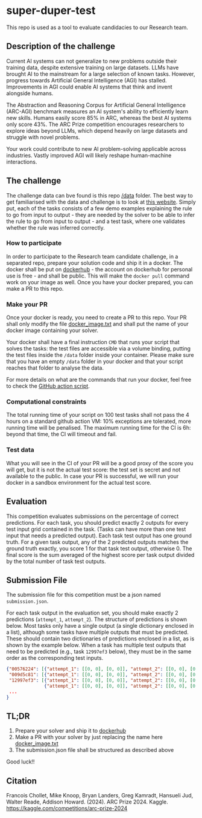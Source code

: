 # super-duper-test

This repo is used as a tool to evaluate candidacies to our Research team.

## Description of the challenge

Current AI systems can not generalize to new problems outside their training data, despite extensive training on large datasets. LLMs have brought AI to the mainstream for a large selection of known tasks. However, progress towards Artificial General Intelligence (AGI) has stalled. Improvements in AGI could enable AI systems that think and invent alongside humans.

The Abstraction and Reasoning Corpus for Artificial General Intelligence (ARC-AGI) benchmark measures an AI system's ability to efficiently learn new skills. Humans easily score 85% in ARC, whereas the best AI systems only score 43%. The ARC Prize competition encourages researchers to explore ideas beyond LLMs, which depend heavily on large datasets and struggle with novel problems.

Your work could contribute to new AI problem-solving applicable across industries. Vastly improved AGI will likely reshape human-machine interactions.

## The challenge

The challenge data can bve found is this repo [/data](https://github.com/matteocao/super-duper-test/tree/main/data) folder. The best way to get familiarised with the data and challenge is to look at [this website](https://arc-editor.lab42.global/playground). Simply put, each of the tasks consists of a few demo examples explaining the rule to go from input to output - they are needed by the solver to be able to infer the rule to go from input to output - and a test task, where one validates whether the rule was inferred correctly.

### How to participate

In order to participate to the Research team candidate challenge, in a separated repo, prepare your solution code and ship it in a docker. The docker shall be put on [dockerhub](https://hub.docker.com/) - the account on dockerhub for personal use is free - and shall be public. This will make the `docker pull` command work on your image as well. Once you have your docker prepared, you can make a PR to this repo.

### Make your PR

Once your docker is ready, you need to create a PR to this repo. Your PR shall only modify the file [docker_image.txt](https://github.com/matteocao/super-duper-test/blob/main/docker_image.txt) and shall put the name of your docker image containing your solver.

Your docker shall have a final instruction `CMD` that runs your script that solves the tasks: the test files are accessible via a volume binding, putting the test files inside the `/data` folder inside your container. Please make sure that you have an empty `/data` folder in your docker and that your script reaches that folder to analyse the data.

For more details on what are the commands that run your docker, feel free to check the [GitHub action script](https://github.com/matteocao/super-duper-test/blob/main/.github/workflows/main.yml).

### Computational constraints

The total running time of your script on 100 test tasks shall not pass the 4 hours on a standard github action VM: 10% exceptions are tolerated, more running time will be penalised. The maximum running time for the CI is 6h: beyond that time, the CI will timeout and fail.

### Test data

What you will see in the CI of your PR will be a good proxy of the score you will get, but it is not the actual test score: the test set is secret and not available to the public. In case your PR is successful, we will run your docker in a sandbox environment for the actual test score.

## Evaluation

This competition evaluates submissions on the percentage of correct predictions. For each task, you should predict exactly 2 outputs for every test input grid contained in the task. (Tasks can have more than one test input that needs a predicted output). Each task test output has one ground truth. For a given task output, any of the 2 predicted outputs matches the ground truth exactly, you score 1 for that task test output, otherwise 0. The final score is the sum averaged of the highest score per task output divided by the total number of task test outputs.

## Submission File

The submission file for this competition must be a json named `submission.json`.

For each task output in the evaluation set, you should make exactly 2 predictions (`attempt_1`, `attempt_2`). The structure of predictions is shown below. Most tasks only have a single output (a single dictionary enclosed in a list), although some tasks have multiple outputs that must be predicted. These should contain two dictionaries of predictions enclosed in a list, as is shown by the example below. When a task has multiple test outputs that need to be predicted (e.g., task `12997ef3` below), they must be in the same order as the corresponding test inputs.
```json
{"00576224": [{"attempt_1": [[0, 0], [0, 0]], "attempt_2": [[0, 0], [0, 0]]}],
 "009d5c81": [{"attempt_1": [[0, 0], [0, 0]], "attempt_2": [[0, 0], [0, 0]]}],
 "12997ef3": [{"attempt_1": [[0, 0], [0, 0]], "attempt_2": [[0, 0], [0, 0]]},
              {"attempt_1": [[0, 0], [0, 0]], "attempt_2": [[0, 0], [0, 0]]}],
 ...
}
```

## TL;DR

1. Prepare your solver and ship it to [dockerhub](https://hub.docker.com/)
2. Make a PR with your solver by just replacing the name here [docker_image.txt](https://github.com/matteocao/super-duper-test/blob/main/docker_image.txt)
3. The submission.json file shall be structured as described above

Good luck!!

## Citation

Francois Chollet, Mike Knoop, Bryan Landers, Greg Kamradt, Hansueli Jud, Walter Reade, Addison Howard. (2024). ARC Prize 2024. Kaggle. https://kaggle.com/competitions/arc-prize-2024
